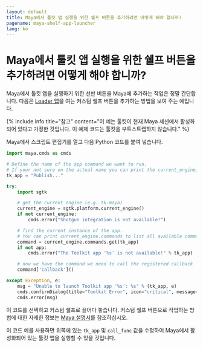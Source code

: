 ```yaml
---
layout: default
title: Maya에서 툴킷 앱 실행을 위한 쉘프 버튼을 추가하려면 어떻게 해야 합니까?
pagename: maya-shelf-app-launcher
lang: ko
---
```


# Maya에서 툴킷 앱 실행을 위한 쉘프 버튼을 추가하려면 어떻게 해야 합니까?

Maya에서 툴킷 앱을 실행하기 위한 선반 버튼을 Maya에 추가하는 작업은 정말 간단합니다. 다음은 [Loader 앱](https://support.shotgunsoftware.com/hc/ko/articles/219033078)을 여는 커스텀 쉘프 버튼을 추가하는 방법을 보여 주는 예입니다.

{% include info title="참고" content="이 예는 툴킷이 현재 Maya 세션에서 활성화되어 있다고 가정한 것입니다. 이 예제 코드는 툴킷을 부트스트랩하지 않습니다." %}

Maya에서 스크립트 편집기를 열고 다음 Python 코드를 붙여 넣습니다. 

```python
import maya.cmds as cmds

# Define the name of the app command we want to run.
# If your not sure on the actual name you can print the current_engine.commands to get a full list, see below.
tk_app = "Publish..."

try:
    import sgtk

    # get the current engine (e.g. tk-maya)
    current_engine = sgtk.platform.current_engine()
    if not current_engine:
        cmds.error("Shotgun integration is not available!")

    # find the current instance of the app.
    # You can print current_engine.commands to list all available commands.
    command = current_engine.commands.get(tk_app)
    if not app:
        cmds.error("The Toolkit app '%s' is not available!" % tk_app)

    # now we have the command we need to call the registered callback
    command['callback']()

except Exception, e:
    msg = "Unable to launch Toolkit app '%s': %s" % (tk_app, e)
    cmds.confirmDialog(title="Toolkit Error", icon="critical", message=msg)
    cmds.error(msg)
```

이 코드를 선택하고 커스텀 쉘프로 끌어다 놓습니다. 커스텀 쉘프 버튼으로 작업하는 방법에 대한 자세한 정보는 [Maya 설명서](https://knowledge.autodesk.com/support/maya/learn-explore/caas/CloudHelp/cloudhelp/2016/ENU/Maya/files/GUID-C693E884-F81A-4858-B5D6-3856EB8F394E-htm.html)를 참조하십시오.

이 코드 예를 사용하면 위쪽에 있는 `tk_app` 및 `call_func` 값을 수정하여 Maya에서 활성화되어 있는 툴킷 앱을 실행할 수 있을 것입니다.
